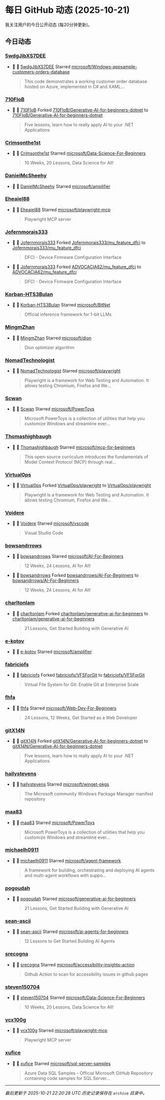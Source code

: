 # 每日 GitHub 动态 (2025-10-21)

我关注用户的今日公开动态 (每20分钟更新)。

## 今日动态

### [5wdgJibXS7DEE](https://github.com/5wdgJibXS7DEE)
- 🌟 👤 [5wdgJibXS7DEE](https://github.com/5wdgJibXS7DEE) Starred [microsoft/Windows-appsample-customers-orders-database](https://github.com/microsoft/Windows-appsample-customers-orders-database)
  > This code demonstrates a working customer order database hosted on Azure, implemented in C# and XAML...

### [710FloB](https://github.com/710FloB)
- 🍴 👤 [710FloB](https://github.com/710FloB) Forked [710FloB/Generative-AI-for-beginners-dotnet](https://github.com/710FloB/Generative-AI-for-beginners-dotnet) to [710FloB/Generative-AI-for-beginners-dotnet](https://github.com/710FloB/Generative-AI-for-beginners-dotnet)
  > Five lessons, learn how to really apply AI to your .NET Applications

### [Crimsonthe1st](https://github.com/Crimsonthe1st)
- 🌟 👤 [Crimsonthe1st](https://github.com/Crimsonthe1st) Starred [microsoft/Data-Science-For-Beginners](https://github.com/microsoft/Data-Science-For-Beginners)
  > 10 Weeks, 20 Lessons, Data Science for All!

### [DanielMcSheehy](https://github.com/DanielMcSheehy)
- 🌟 👤 [DanielMcSheehy](https://github.com/DanielMcSheehy) Starred [microsoft/amplifier](https://github.com/microsoft/amplifier)

### [Eheaiel88](https://github.com/Eheaiel88)
- 🌟 👤 [Eheaiel88](https://github.com/Eheaiel88) Starred [microsoft/playwright-mcp](https://github.com/microsoft/playwright-mcp)
  > Playwright MCP server

### [Jofernmorais333](https://github.com/Jofernmorais333)
- 🍴 👤 [Jofernmorais333](https://github.com/Jofernmorais333) Forked [Jofernmorais333/mu_feature_dfci](https://github.com/Jofernmorais333/mu_feature_dfci) to [Jofernmorais333/mu_feature_dfci](https://github.com/Jofernmorais333/mu_feature_dfci)
  > DFCI - Device Firmware Configuration Interface
- 🍴 👤 [Jofernmorais333](https://github.com/Jofernmorais333) Forked [ADVOCACIA62/mu_feature_dfci](https://github.com/ADVOCACIA62/mu_feature_dfci) to [ADVOCACIA62/mu_feature_dfci](https://github.com/ADVOCACIA62/mu_feature_dfci)
  > DFCI - Device Firmware Configuration Interface

### [Korban-HTS3Bulan](https://github.com/Korban-HTS3Bulan)
- 🌟 👤 [Korban-HTS3Bulan](https://github.com/Korban-HTS3Bulan) Starred [microsoft/BitNet](https://github.com/microsoft/BitNet)
  > Official inference framework for 1-bit LLMs

### [MingmZhan](https://github.com/MingmZhan)
- 🌟 👤 [MingmZhan](https://github.com/MingmZhan) Starred [microsoft/dion](https://github.com/microsoft/dion)
  > Dion optimizer algorithm

### [NomadTechnologist](https://github.com/NomadTechnologist)
- 🌟 👤 [NomadTechnologist](https://github.com/NomadTechnologist) Starred [microsoft/playwright](https://github.com/microsoft/playwright)
  > Playwright is a framework for Web Testing and Automation. It allows testing Chromium, Firefox and We...

### [Scwan](https://github.com/Scwan)
- 🌟 👤 [Scwan](https://github.com/Scwan) Starred [microsoft/PowerToys](https://github.com/microsoft/PowerToys)
  > Microsoft PowerToys is a collection of utilities that help you customize Windows and streamline ever...

### [Thomashighbaugh](https://github.com/Thomashighbaugh)
- 🌟 👤 [Thomashighbaugh](https://github.com/Thomashighbaugh) Starred [microsoft/mcp-for-beginners](https://github.com/microsoft/mcp-for-beginners)
  > This open-source curriculum introduces the fundamentals of Model Context Protocol (MCP) through real...

### [Virtual0ps](https://github.com/Virtual0ps)
- 🍴 👤 [Virtual0ps](https://github.com/Virtual0ps) Forked [Virtual0ps/playwright](https://github.com/Virtual0ps/playwright) to [Virtual0ps/playwright](https://github.com/Virtual0ps/playwright)
  > Playwright is a framework for Web Testing and Automation. It allows testing Chromium, Firefox and We...

### [Voidere](https://github.com/Voidere)
- 🌟 👤 [Voidere](https://github.com/Voidere) Starred [microsoft/vscode](https://github.com/microsoft/vscode)
  > Visual Studio Code

### [bowsandrrows](https://github.com/bowsandrrows)
- 🌟 👤 [bowsandrrows](https://github.com/bowsandrrows) Starred [microsoft/AI-For-Beginners](https://github.com/microsoft/AI-For-Beginners)
  > 12 Weeks, 24 Lessons, AI for All!
- 🍴 👤 [bowsandrrows](https://github.com/bowsandrrows) Forked [bowsandrrows/AI-For-Beginners](https://github.com/bowsandrrows/AI-For-Beginners) to [bowsandrrows/AI-For-Beginners](https://github.com/bowsandrrows/AI-For-Beginners)
  > 12 Weeks, 24 Lessons, AI for All!

### [charltonlam](https://github.com/charltonlam)
- 🍴 👤 [charltonlam](https://github.com/charltonlam) Forked [charltonlam/generative-ai-for-beginners](https://github.com/charltonlam/generative-ai-for-beginners) to [charltonlam/generative-ai-for-beginners](https://github.com/charltonlam/generative-ai-for-beginners)
  > 21 Lessons, Get Started Building with Generative AI 

### [e-kotov](https://github.com/e-kotov)
- 🌟 👤 [e-kotov](https://github.com/e-kotov) Starred [microsoft/amplifier](https://github.com/microsoft/amplifier)

### [fabriciofs](https://github.com/fabriciofs)
- 🍴 👤 [fabriciofs](https://github.com/fabriciofs) Forked [fabriciofs/VFSForGit](https://github.com/fabriciofs/VFSForGit) to [fabriciofs/VFSForGit](https://github.com/fabriciofs/VFSForGit)
  > Virtual File System for Git: Enable Git at Enterprise Scale

### [fhfa](https://github.com/fhfa)
- 🌟 👤 [fhfa](https://github.com/fhfa) Starred [microsoft/Web-Dev-For-Beginners](https://github.com/microsoft/Web-Dev-For-Beginners)
  > 24 Lessons, 12 Weeks, Get Started as a Web Developer

### [gitX14N](https://github.com/gitX14N)
- 🍴 👤 [gitX14N](https://github.com/gitX14N) Forked [gitX14N/Generative-AI-for-beginners-dotnet](https://github.com/gitX14N/Generative-AI-for-beginners-dotnet) to [gitX14N/Generative-AI-for-beginners-dotnet](https://github.com/gitX14N/Generative-AI-for-beginners-dotnet)
  > Five lessons, learn how to really apply AI to your .NET Applications

### [hailystevens](https://github.com/hailystevens)
- 🌟 👤 [hailystevens](https://github.com/hailystevens) Starred [microsoft/winget-pkgs](https://github.com/microsoft/winget-pkgs)
  > The Microsoft community Windows Package Manager manifest repository

### [maa83](https://github.com/maa83)
- 🌟 👤 [maa83](https://github.com/maa83) Starred [microsoft/PowerToys](https://github.com/microsoft/PowerToys)
  > Microsoft PowerToys is a collection of utilities that help you customize Windows and streamline ever...

### [michaelh0911](https://github.com/michaelh0911)
- 🌟 👤 [michaelh0911](https://github.com/michaelh0911) Starred [microsoft/agent-framework](https://github.com/microsoft/agent-framework)
  > A framework for building, orchestrating and deploying AI agents and multi-agent workflows with suppo...

### [pogoudah](https://github.com/pogoudah)
- 🌟 👤 [pogoudah](https://github.com/pogoudah) Starred [microsoft/generative-ai-for-beginners](https://github.com/microsoft/generative-ai-for-beginners)
  > 21 Lessons, Get Started Building with Generative AI 

### [sean-ascii](https://github.com/sean-ascii)
- 🌟 👤 [sean-ascii](https://github.com/sean-ascii) Starred [microsoft/ai-agents-for-beginners](https://github.com/microsoft/ai-agents-for-beginners)
  > 12 Lessons to Get Started Building AI Agents

### [srecogna](https://github.com/srecogna)
- 🌟 👤 [srecogna](https://github.com/srecogna) Starred [microsoft/accessibility-insights-action](https://github.com/microsoft/accessibility-insights-action)
  > Github Action to scan for accessibility issues in github pages

### [steven150704](https://github.com/steven150704)
- 🌟 👤 [steven150704](https://github.com/steven150704) Starred [microsoft/Data-Science-For-Beginners](https://github.com/microsoft/Data-Science-For-Beginners)
  > 10 Weeks, 20 Lessons, Data Science for All!

### [vcx100g](https://github.com/vcx100g)
- 🌟 👤 [vcx100g](https://github.com/vcx100g) Starred [microsoft/playwright-mcp](https://github.com/microsoft/playwright-mcp)
  > Playwright MCP server

### [xufice](https://github.com/xufice)
- 🌟 👤 [xufice](https://github.com/xufice) Starred [microsoft/sql-server-samples](https://github.com/microsoft/sql-server-samples)
  > Azure Data SQL Samples - Official Microsoft GitHub Repository containing code samples for SQL Server...


---
*最后更新于 2025-10-21 22:20:28 UTC*
*历史记录保存在 `archive` 目录中。*
